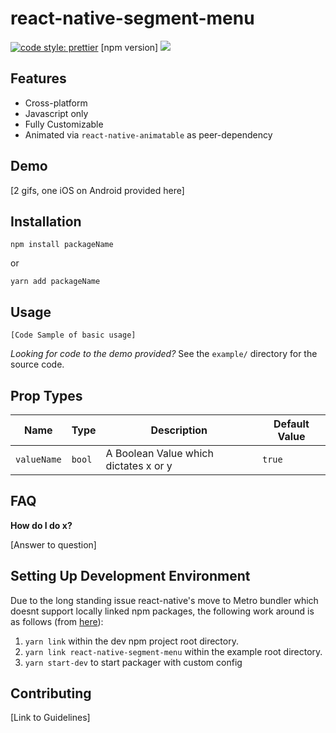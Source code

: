 # react-native-segment-menu

[![code style: prettier](https://img.shields.io/badge/code_style-prettier-ff69b4.svg?style=flat-square)](https://github.com/prettier/prettier)
[npm version]
![](https://img.shields.io/github/license/mashape/apistatus.svg?style=flat-square)

## Features

-   Cross-platform
-   Javascript only
-   Fully Customizable
-   Animated via `react-native-animatable` as peer-dependency

## Demo

[2 gifs, one iOS on Android provided here]

## Installation

```
npm install packageName
```

or

```
yarn add packageName
```

## Usage

```
[Code Sample of basic usage]
```

_Looking for code to the demo provided?_ See the `example/` directory for the source code.

## Prop Types

| Name        | Type   | Description                           | Default Value |
| ----------- | ------ | ------------------------------------- | ------------- |
| `valueName` | `bool` | A Boolean Value which dictates x or y | `true`        |

## FAQ

**How do I do x?**

[Answer to question]

## Setting Up Development Environment

Due to the long standing issue react-native's move to Metro bundler which doesnt support locally linked npm packages, the following work around is as follows (from [here](https://github.com/facebook/metro/issues/1#issuecomment-328140399)):

1. `yarn link` within the dev npm project root directory.
2. `yarn link react-native-segment-menu` within the example root directory.
3. `yarn start-dev` to start packager with custom config

## Contributing

[Link to Guidelines]
